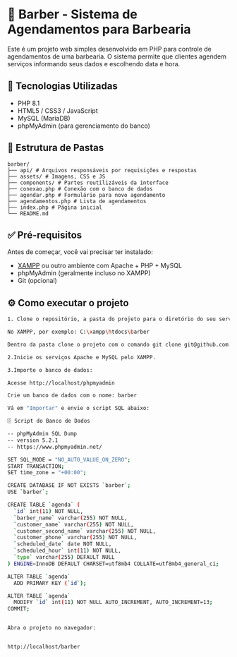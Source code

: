# 💈 Barber - Sistema de Agendamentos para Barbearia

Este é um projeto web simples desenvolvido em PHP para controle de agendamentos de uma barbearia. O sistema permite que clientes agendem serviços informando seus dados e escolhendo data e hora.

## 🚀 Tecnologias Utilizadas

- PHP 8.1
- HTML5 / CSS3 / JavaScript
- MySQL (MariaDB)
- phpMyAdmin (para gerenciamento do banco)

## 📁 Estrutura de Pastas

``` shell
barber/
├── api/ # Arquivos responsáveis por requisições e respostas
├── assets/ # Imagens, CSS e JS
├── components/ # Partes reutilizáveis da interface
├── conexao.php # Conexão com o banco de dados
├── agendar.php # Formulário para novo agendamento
├── agendamentos.php # Lista de agendamentos
├── index.php # Página inicial
└── README.md
```

## ✅ Pré-requisitos

Antes de começar, você vai precisar ter instalado:

- [XAMPP](https://www.apachefriends.org/index.html) ou outro ambiente com Apache + PHP + MySQL
- phpMyAdmin (geralmente incluso no XAMPP)
- Git (opcional)

## ⚙️ Como executar o projeto

```bash
1. Clone o repositório, a pasta do projeto para o diretório do seu servidor local.

No XAMPP, por exemplo: C:\xampp\htdocs\barber

Dentro da pasta clone o projeto com o comando git clone git@github.com:v1torLopes/newbarber.git

2.Inicie os serviços Apache e MySQL pelo XAMPP.

3.Importe o banco de dados:

Acesse http://localhost/phpmyadmin

Crie um banco de dados com o nome: barber

Vá em "Importar" e envie o script SQL abaixo:

🗄️ Script do Banco de Dados

-- phpMyAdmin SQL Dump
-- version 5.2.1
-- https://www.phpmyadmin.net/

SET SQL_MODE = "NO_AUTO_VALUE_ON_ZERO";
START TRANSACTION;
SET time_zone = "+00:00";

CREATE DATABASE IF NOT EXISTS `barber`;
USE `barber`;

CREATE TABLE `agenda` (
  `id` int(11) NOT NULL,
  `barber_name` varchar(255) NOT NULL,
  `customer_name` varchar(255) NOT NULL,
  `customer_second_name` varchar(255) NOT NULL,
  `customer_phone` varchar(255) NOT NULL,
  `scheduled_date` date NOT NULL,
  `scheduled_hour` int(11) NOT NULL,
  `type` varchar(255) DEFAULT NULL
) ENGINE=InnoDB DEFAULT CHARSET=utf8mb4 COLLATE=utf8mb4_general_ci;

ALTER TABLE `agenda`
  ADD PRIMARY KEY (`id`);

ALTER TABLE `agenda`
  MODIFY `id` int(11) NOT NULL AUTO_INCREMENT, AUTO_INCREMENT=13;
COMMIT;


Abra o projeto no navegador:


http://localhost/barber
```
